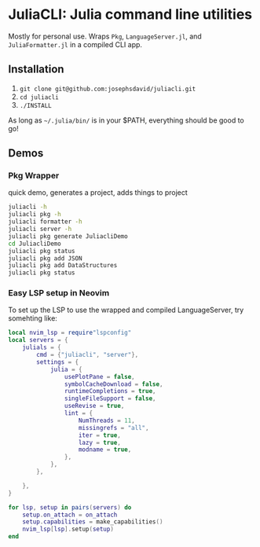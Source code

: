 # JuliaCLI: Julia command line utilities 

Mostly for personal use. Wraps `Pkg`, `LanguageServer.jl`, and `JuliaFormatter.jl` in a compiled  CLI app.


## Installation


1. `git clone git@github.com:josephsdavid/juliacli.git`
2. `cd juliacli`
3. `./INSTALL`

As long as `~/.julia/bin/` is in your $PATH, everything should be good to go!


## Demos



### Pkg Wrapper


quick demo, generates a project, adds things to project

```bash 
juliacli -h
juliacli pkg -h
juliacli formatter -h
juliacli server -h
juliacli pkg generate JuliacliDemo
cd JuliacliDemo
juliacli pkg status
juliacli pkg add JSON
juliacli pkg add DataStructures
juliacli pkg status
```


### Easy LSP setup in Neovim


To set up the LSP to use the wrapped and compiled LanguageServer, try somehting like:
```lua
local nvim_lsp = require"lspconfig"
local servers = {
    julials = {
        cmd = {"juliacli", "server"},
        settings = {
            julia = {
                usePlotPane = false,
                symbolCacheDownload = false,
                runtimeCompletions = true,
                singleFileSupport = false,
                useRevise = true,
                lint = {
                    NumThreads = 11,
                    missingrefs = "all",
                    iter = true,
                    lazy = true,
                    modname = true,
                },
            },
        },

    },
}

for lsp, setup in pairs(servers) do
    setup.on_attach = on_attach
    setup.capabilities = make_capabilities()
    nvim_lsp[lsp].setup(setup)
end

```